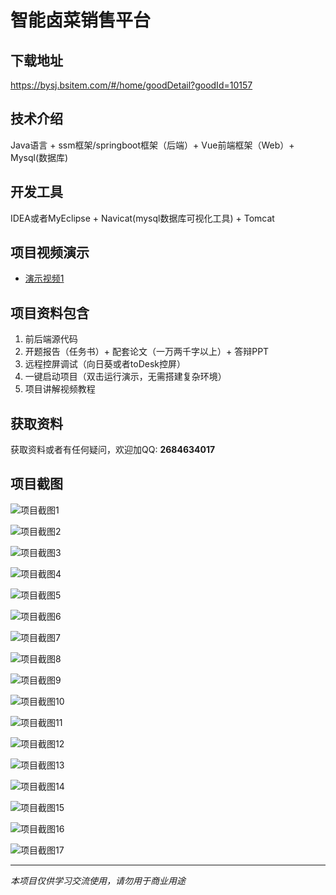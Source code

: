 # 智能卤菜销售平台

## 下载地址
https://bysj.bsitem.com/#/home/goodDetail?goodId=10157

## 技术介绍
Java语言 + ssm框架/springboot框架（后端）+ Vue前端框架（Web）+ Mysql(数据库)

## 开发工具
IDEA或者MyEclipse + Navicat(mysql数据库可视化工具) + Tomcat

## 项目视频演示
- [演示视频1](https://graduation-images.oss-cn-beijing.aliyuncs.com/videos/70%E5%A5%97-2-ssm%E5%BD%95%E5%83%8F/10157_ssm%E6%99%BA%E8%83%BD%E5%8D%A4%E8%8F%9C%E9%94%80%E5%94%AE%E5%B9%B3%E5%8F%B0%E6%BC%94%E7%A4%BA%E5%BD%95%E5%83%8F2022.mp4)

## 项目资料包含
1. 前后端源代码
2. 开题报告（任务书）+ 配套论文（一万两千字以上）+ 答辩PPT
3. 远程控屏调试（向日葵或者toDesk控屏）
4. 一键启动项目（双击运行演示，无需搭建复杂环境）
5. 项目讲解视频教程

## 获取资料
获取资料或者有任何疑问，欢迎加QQ: **2684634017**

## 项目截图
![项目截图1](https://graduation-images.oss-cn-beijing.aliyuncs.com/图片/10157/毕设论坛项目主图.jpg)

![项目截图2](https://graduation-images.oss-cn-beijing.aliyuncs.com/图片/10157/1.png)

![项目截图3](https://graduation-images.oss-cn-beijing.aliyuncs.com/图片/10157/2.png)

![项目截图4](https://graduation-images.oss-cn-beijing.aliyuncs.com/图片/10157/3.png)

![项目截图5](https://graduation-images.oss-cn-beijing.aliyuncs.com/图片/10157/4.png)

![项目截图6](https://graduation-images.oss-cn-beijing.aliyuncs.com/图片/10157/5.png)

![项目截图7](https://graduation-images.oss-cn-beijing.aliyuncs.com/图片/10157/6.png)

![项目截图8](https://graduation-images.oss-cn-beijing.aliyuncs.com/图片/10157/7.png)

![项目截图9](https://graduation-images.oss-cn-beijing.aliyuncs.com/图片/10157/8.png)

![项目截图10](https://graduation-images.oss-cn-beijing.aliyuncs.com/图片/10157/9.png)

![项目截图11](https://graduation-images.oss-cn-beijing.aliyuncs.com/图片/10157/10.png)

![项目截图12](https://graduation-images.oss-cn-beijing.aliyuncs.com/图片/10157/11.png)

![项目截图13](https://graduation-images.oss-cn-beijing.aliyuncs.com/图片/10157/12.png)

![项目截图14](https://graduation-images.oss-cn-beijing.aliyuncs.com/图片/10157/13.png)

![项目截图15](https://graduation-images.oss-cn-beijing.aliyuncs.com/图片/10157/14.png)

![项目截图16](https://graduation-images.oss-cn-beijing.aliyuncs.com/图片/10157/15.png)

![项目截图17](https://graduation-images.oss-cn-beijing.aliyuncs.com/图片/10157/16.png)

---
*本项目仅供学习交流使用，请勿用于商业用途*
